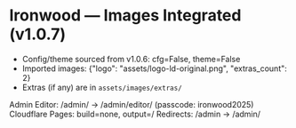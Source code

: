 # Ironwood — Images Integrated (v1.0.7)

- Config/theme sourced from v1.0.6: cfg=False, theme=False
- Imported images: {"logo": "assets/logo-ld-original.png", "extras_count": 2}
- Extras (if any) are in `assets/images/extras/`

Admin Editor: /admin/ → /admin/editor/ (passcode: ironwood2025)
Cloudflare Pages: build=none, output=/
Redirects: /admin → /admin/
